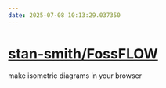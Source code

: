 ```yaml
---
date: 2025-07-08 10:13:29.037350
---
```


# [stan-smith/FossFLOW](https://github.com/stan-smith/FossFLOW)

make isometric diagrams in your browser